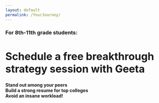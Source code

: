 ```yaml
---
layout: default
permalink: /YourJourney/
---
```


<sectionpd>
<h3>For 8th-11th grade students:</h3>
<h1 style="font-size: 32px;">Schedule a free breakthrough strategy session with Geeta</h1>
<!--ul style="margin-left:350px">
<li>Stand out among your peers</li>
<li>Build a strong resume for top colleges</li>
<li>No insane workload!</li>
</ul-->

<div class="row3">
<div><b>Stand out among your peers</b></div>
<div><b>Build a strong resume for top colleges</b></div>
<div><b>Avoid an insane workload!</b></div>
</div>

<!-- Show personal calendar as busy on business calendar:
     https://medium.com/@willroman/auto-block-time-on-your-work-google-calendar-for-your-personal-events-2a752ae91dab -->
<!-- Calendly inline widget begin -->
<div class="calendly-inline-widget" data-url="https://calendly.com/geeta-radical/college-strategies?background_color=eff3fd" style="min-width:320px;height:800px;"></div>
<script type="text/javascript" src="https://assets.calendly.com/assets/external/widget.js" async></script>
<!-- Calendly inline widget end -->

